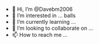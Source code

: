 - 👋 Hi, I’m @Davebm2006
- 👀 I’m interested in ... balls
- 🌱 I’m currently learning ... 
- 💞️ I’m looking to collaborate on ...
- 📫 How to reach me ...

<!---
Davebm2006/Davebm2006 is a ✨ special ✨ repository because its `README.md` (this file) appears on your GitHub profile.
You can click the Preview link to take a look at your changes.
--->
